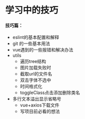 # 学习中的技巧

#### 技巧篇：

* eslint的基本配置和解释
* git 的一些基本用法
* vue遇到的一些报错和解决办法
* utils
  * 遍历tree结构
  * 图片加载失败时
  * 截取url的文件名
  * 双击字体不选中
  * 时间格式化
  * toggleClass点击添加删除类名
* 多行文本溢出显示省略号
  * vue+axios下载文件
  * 写项目前必看的想法

